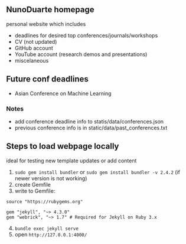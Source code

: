 ## NunoDuarte homepage
personal website which includes
- deadlines for desired top conferences/journals/workshops
- CV (not updated)
- GitHub account 
- YouTube account (research demos and presentations)
- miscelaneous

## Future conf deadlines
- Asian Conference on Machine Learning
### Notes
- add conference deadline info to statis/data/conferences.json
- previous conference info is in static/data/past_conferences.txt

## Steps to load webpage locally 
ideal for testing new template updates or add content
1. ```sudo gem install bundler``` or ```sudo gem install bundler -v 2.4.2``` (if newer version is not working)
2. create Gemfile
3. write to Gemfile:
```vim
source "https://rubygems.org"

gem "jekyll", "~> 4.3.0"
gem "webrick", "~> 1.7" # Required for Jekyll on Ruby 3.x

```
4. ```bundle exec jekyll serve```
5. open ```http://127.0.0.1:4000/```
